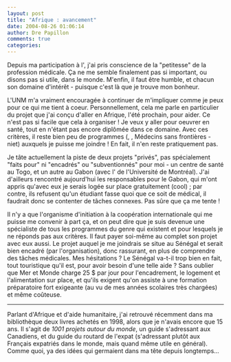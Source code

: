 ```yaml
---
layout: post
title: "Afrique : avancement"
date: 2004-08-26 01:06:14
author: Dre Papillon
comments: true
categories: 
---
```



Depuis ma participation à l', j'ai pris conscience de la "petitesse" de la profession médicale.  Ça ne me semble finalement pas si important, ou disons pas si utile, dans le monde.  M'enfin, il faut être humble, et chacun son domaine d'intérêt - puisque c'est là que je trouve mon bonheur.

L'UNM m'a vraiment encouragée à continuer de m'impliquer comme je peux pour ce qui me tient à coeur.  Personnellement, cela me parle en particulier du projet que j'ai conçu d'aller en Afrique, l'été prochain, pour aider.  Ce n'est pas si facile que cela à organiser !  Je veux y aller pour oeuvrer en santé, tout en n'étant pas encore diplômée dans ce domaine.  Avec ces critères, il reste bien peu de programmes (, , Médecins sans frontières - niet) auxquels je puisse me joindre !  En fait, il n'en reste pratiquement pas.

Je tâte actuellement la piste de deux projets "privés", pas spécialement "faits pour" ni "encadrés" ou "subventionnés" pour moi - un centre de santé au Togo, et un autre au Gabon (avec l' de l'Université de Montréal).  J'ai d'ailleurs rencontré aujourd'hui les responsables pour le Gabon, qui m'ont appris qu'avec eux je serais logée sur place gratuitement (cool) ; par contre, ils refusent qu'un étudiant fasse quoi que ce soit de médical, il faudrait donc se contenter de tâches connexes.  Pas sûre que ça me tente !

Il n'y a que l'organisme d'initiation à la coopération internationale  qui me puisse me convenir à part ça, et on peut dire que je suis devenue une spécialiste de tous les programmes du genre qui existent et pour lesquels je ne réponds pas aux critères.  Il faut payer soi-même au complet son projet avec eux aussi.  Le projet auquel je me joindrais se situe au Sénégal et serait bien encadré (par l'organisation), donc rassurant, en plus de comprendre des tâches médicales.  Mes hésitations ?  Le Sénégal va-t-il trop bien en fait, tout touristique qu'il est, pour avoir besoin d'une telle aide ?  Sans oublier que Mer et Monde charge 25 $ par jour pour l'encadrement, le logement et l'alimentation sur place, et qu'ils exigent qu'on assiste à une formation préparatoire fort exigeante (au vu de mes années scolaires très chargées) et même coûteuse.

***

Parlant d'Afrique et d'aide humanitaire, j'ai retrouvé récemment dans ma bibliothèque deux livres achetés en 1998, alors que je n'avais encore que 15 ans.  Il s'agit de *1001 projets autour du monde*, un guide s'adressant aux Canadiens, et du guide du routard de l'expat (s'adressant plutôt aux Français expatriés dans le monde, mais quand même utile en général).  Comme quoi, ya des idées qui germaient dans ma tête depuis longtemps...